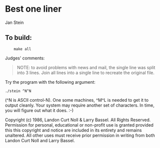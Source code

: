 # Best one liner 

Jan Stein

## To build:

        make all

Judges' comments:

> NOTE: to avoid problems with news and mail, the single line was split
> into 3 lines.  Join all lines into a single line to recreate
> the original file.

Try the program with the following argument:

	./stein ^N^N

(^N is ASCII control-N).  One some machines, ^M^L is needed to get it to
output cleanly.  Your system may require another set of characters.
In time, you will figure out what it does. :-)


Copyright (c) 1986, Landon Curt Noll & Larry Bassel.
All Rights Reserved.  Permission for personal, educational or non-profit use is
granted provided this this copyright and notice are included in its entirety
and remains unaltered.  All other uses must receive prior permission in writing
from both Landon Curt Noll and Larry Bassel.
